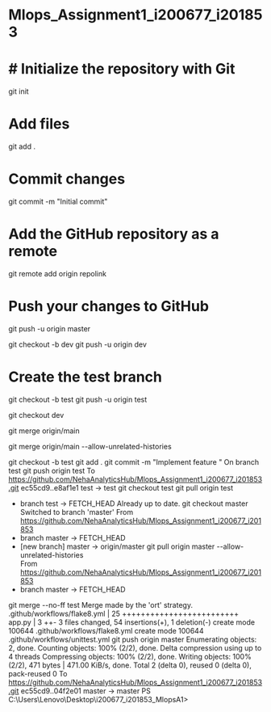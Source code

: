 # Mlops_Assignment1_i200677_i201853
# # Initialize the repository with Git
git init

# Add files
git add .

# Commit changes
git commit -m "Initial commit"

# Add the GitHub repository as a remote
git remote add origin repolink

# Push your changes to GitHub
git push -u origin master

git checkout -b dev
git push -u origin dev

# Create the test branch
git checkout -b test
git push -u origin test


git checkout dev 

git merge origin/main

git merge origin/main --allow-unrelated-histories

git checkout -b test
git add .
git commit -m "Implement feature "
On branch test
git push origin test
To https://github.com/NehaAnalyticsHub/Mlops_Assignment1_i200677_i201853.git
   ec55cd9..e8af1e1  test -> test
git checkout test
git pull origin test
 * branch            test       -> FETCH_HEAD
Already up to date.
git checkout master
Switched to branch 'master'
From https://github.com/NehaAnalyticsHub/Mlops_Assignment1_i200677_i201853
 * branch            master     -> FETCH_HEAD
 * [new branch]      master     -> origin/master
git pull origin master --allow-unrelated-histories         
From https://github.com/NehaAnalyticsHub/Mlops_Assignment1_i200677_i201853
 * branch            master     -> FETCH_HEAD

git merge --no-ff test
Merge made by the 'ort' strategy.
 .github/workflows/flake8.yml   | 25 +++++++++++++++++++++++++
 app.py                         |  3 ++-
 3 files changed, 54 insertions(+), 1 deletion(-)
 create mode 100644 .github/workflows/flake8.yml
 create mode 100644 .github/workflows/unittest.yml
git push origin master
Enumerating objects: 2, done.
Counting objects: 100% (2/2), done.
Delta compression using up to 4 threads
Compressing objects: 100% (2/2), done.
Writing objects: 100% (2/2), 471 bytes | 471.00 KiB/s, done.
Total 2 (delta 0), reused 0 (delta 0), pack-reused 0
To https://github.com/NehaAnalyticsHub/Mlops_Assignment1_i200677_i201853.git
   ec55cd9..04f2e01  master -> master
PS C:\Users\Lenovo\Desktop\i200677_i201853_MlopsA1> 


